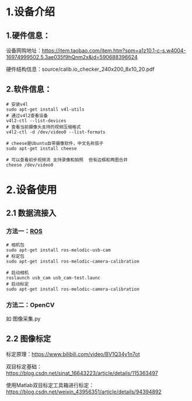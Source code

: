 # 1.设备介绍

## 1.硬件信息：
设备网购地址：https://item.taobao.com/item.htm?spm=a1z10.1-c-s.w4004-16974999502.5.3ae035f9hQnm2x&id=590688396624

硬件结构信息：source/calib.io_checker_240x200_8x10_20.pdf

## 2.软件信息：

```shell
# 安装v4l
sudo apt-get install v4l-utils
# 通过v4l2查看设备
v4l2-ctl --list-devices
# 查看当前摄像头支持的视频压缩格式
v4l2-ctl -d /dev/video0 --list-formats

# cheese是Ubuntu自带摄像软件，中文名称茄子
sudo apt-get install cheese

# 可以查看初步视频流 支持录像和拍照  但有边框和两图合并
cheese /dev/video0
```



# 2.设备使用

## 2.1 数据流接入
### 方法一：[ROS](https://www.pudn.com/news/6257dbabbd8c6f2306dc20ae.html)

```shell
# 相机包
sudo apt-get install ros-melodic-usb-cam
# 标定包
sudo apt-get install ros-melodic-camera-calibration

# 启动相机
roslaunch usb_cam usb_cam-test.launc
# 启动标定
sudo apt-get install ros-melodic-camera-calibration
```

### 方法二：OpenCV
如  图像采集.py

## 2.2 图像标定
标定原理：https://www.bilibili.com/video/BV1Q34y1n7ot

双目标定基础：https://blog.csdn.net/sinat_16643223/article/details/115363497

使用Matlab双目标定工具箱进行标定：
https://blog.csdn.net/weixin_43956351/article/details/94394892







